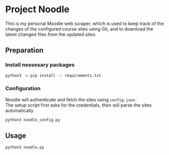 # Project Noodle
This is my personal Moodle web scraper, which is used to keep track of the changes of the configured course sites using Git, and to download the latest changed files from the updated sites.

## Preparation

### Install nessesary packages
```sh
python3 -m pip install -r requirements.txt
```

### Configuration
Noodle will authenticate and fetch the sites using `config.json`.  
The setup script first asks for the credentials, then will parse the sites automatically.
```sh
python3 noodle_config.py
```

## Usage
```sh
python3 noodle.py
```
